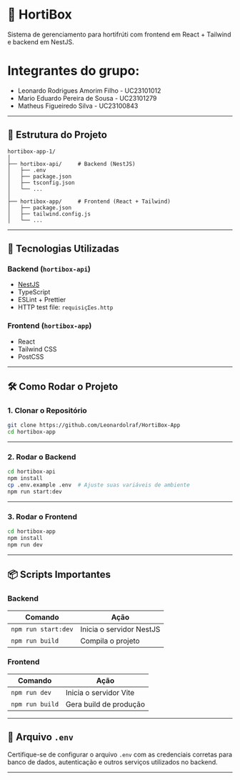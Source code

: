 # 🥬 HortiBox

Sistema de gerenciamento para hortifrúti com frontend em React + Tailwind e backend em NestJS.

#
# Integrantes do grupo:
- Leonardo Rodrigues Amorim Filho - UC23101012
- Mario Eduardo Pereira de Sousa - UC23101279
- Matheus Figueiredo Silva - UC23100843
---

## 📁 Estrutura do Projeto

```
hortibox-app-1/
│
├── hortibox-api/     # Backend (NestJS)
│   ├── .env
│   ├── package.json
│   ├── tsconfig.json
│   └── ...
│
├── hortibox-app/     # Frontend (React + Tailwind)
│   ├── package.json
│   ├── tailwind.config.js
│   └── ...
```

---

## 🚀 Tecnologias Utilizadas

### Backend (`hortibox-api`)
- [NestJS](https://nestjs.com/)
- TypeScript
- ESLint + Prettier
- HTTP test file: `requisiçΣes.http`

### Frontend (`hortibox-app`)
- React
- Tailwind CSS
- PostCSS

---

## 🛠️ Como Rodar o Projeto

### 1. Clonar o Repositório

```bash
git clone https://github.com/Leonardolraf/HortiBox-App
cd hortibox-app
```

---

### 2. Rodar o Backend

```bash
cd hortibox-api
npm install
cp .env.example .env  # Ajuste suas variáveis de ambiente
npm run start:dev
```

---

### 3. Rodar o Frontend

```bash
cd hortibox-app
npm install
npm run dev
```

---

## 📦 Scripts Importantes

### Backend

| Comando             | Ação                     |
| ------------------- | ------------------------ |
| `npm run start:dev` | Inicia o servidor NestJS |
| `npm run build`     | Compila o projeto        |

### Frontend

| Comando         | Ação                   |
| --------------- | ---------------------- |
| `npm run dev`   | Inicia o servidor Vite |
| `npm run build` | Gera build de produção |

---

## 🔐 Arquivo `.env`

Certifique-se de configurar o arquivo `.env` com as credenciais corretas para banco de dados, autenticação e outros serviços utilizados no backend.

---


